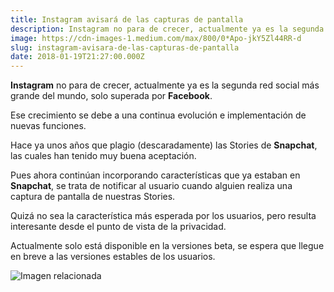 ```yaml
---
title: Instagram avisará de las capturas de pantalla
description: Instagram no para de crecer, actualmente ya es la segunda red social más grande del mundo, solo superada por Facebook.
image: https://cdn-images-1.medium.com/max/800/0*Apo-jkY5Zl44RR-d
slug: instagram-avisara-de-las-capturas-de-pantalla
date: 2018-01-19T21:27:00.000Z
---
```


**Instagram** no para de crecer, actualmente ya es la segunda red social más grande del mundo, solo superada por **Facebook**.

Ese crecimiento se debe a una continua evolución e implementación de nuevas funciones.

Hace ya unos años que plagio (descaradamente) las Stories de **Snapchat**, las cuales han tenido muy buena aceptación.

Pues ahora continúan incorporando características que ya estaban en **Snapchat**, se trata de notificar al usuario cuando alguien realiza una captura de pantalla de nuestras Stories.

Quizá no sea la característica más esperada por los usuarios, pero resulta interesante desde el punto de vista de la privacidad.

Actualmente solo está disponible en la versiones beta, se espera que llegue en breve a las versiones estables de los usuarios.

![Imagen relacionada](https://cdn-images-1.medium.com/max/800/0*Apo-jkY5Zl44RR-d)
